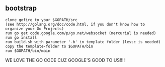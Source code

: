 bootstrap
------
```
clone gofire to your $GOPATH/src
(see http://golang.org/doc/code.html, if you don't know how to organize your Go Projects)
run go get code.google.com/p/go.net/websocket (mercurial is needed)
run go install
run build.sh with parameter '-b' in template folder (lessc is needed)
copy the template-folder to $GOPATH/bin
run $GOPATH/bin/main
```

WE LOVE THE GO CODE CUZ GOOGLE'S GOOD TO US!!!!
